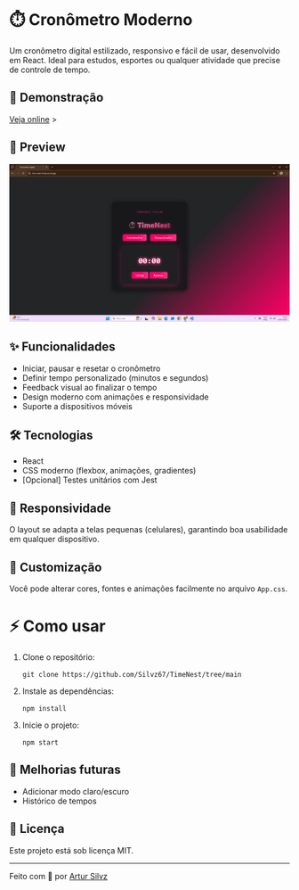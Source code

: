 # ⏱️ Cronômetro Moderno

Um cronômetro digital estilizado, responsivo e fácil de usar, desenvolvido em React. Ideal para estudos, esportes ou qualquer atividade que precise de controle de tempo.

## 🚀 Demonstração

[Veja online](time-nest-three.vercel.app) >

## 📸 Preview

![Preview do Cronômetro](./src/assets/img-projeto.png) 


## ✨ Funcionalidades

- Iniciar, pausar e resetar o cronômetro
- Definir tempo personalizado (minutos e segundos)
- Feedback visual ao finalizar o tempo
- Design moderno com animações e responsividade
- Suporte a dispositivos móveis

## 🛠️ Tecnologias

- React
- CSS moderno (flexbox, animações, gradientes)
- [Opcional] Testes unitários com Jest

## 📱 Responsividade

O layout se adapta a telas pequenas (celulares), garantindo boa usabilidade em qualquer dispositivo.

## 🎨 Customização

Você pode alterar cores, fontes e animações facilmente no arquivo `App.css`.



# ⚡ Como usar

1. Clone o repositório:
   ```
   git clone https://github.com/Silvz67/TimeNest/tree/main
   ```
2. Instale as dependências:
   ```
   npm install
   ```
3. Inicie o projeto:
   ```
   npm start
   ```

## 📝 Melhorias futuras

- Adicionar modo claro/escuro
- Histórico de tempos

## 📄 Licença

Este projeto está sob licença MIT.

---

Feito com 💖 por [Artur Silvz](https://github.com/silvz67)
